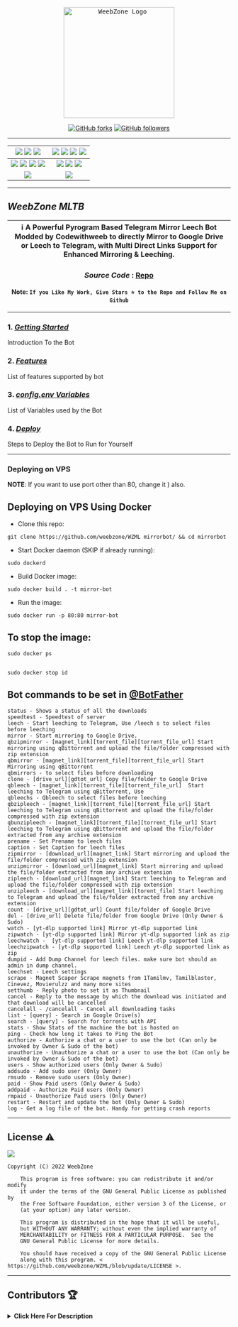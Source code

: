 <p align="center">
    <a href="https://github.com/weebzone/WZML">
        <kbd>
            <img width="250" src="https://telegra.ph/file/496644cbabaeb916e3616.png" alt="WeebZone Logo">
        </kbd>
    </a>
</p>

<p align="center">
<div align=center>

[![GitHub forks](https://img.shields.io/github/forks/weebzone/WZML?style=social)](https://github.com/weebzone/WZML/fork)
[![GitHub followers](https://img.shields.io/github/followers/weebzone?style=social&label=weebzone%20Followers)](https://github.com/weebzone)

----

[![](https://img.shields.io/github/repo-size/weebzone/WZML?color=green&label=Repo%20Size&labelColor=292c3b)](#) [![](https://img.shields.io/github/commit-activity/m/weebzone/WZML?logo=github&labelColor=292c3b&label=Github%20Commits)](#) [![](https://img.shields.io/github/license/weebzone/WZML?style=flat&label=License&labelColor=292c3b)](#)|[![](https://img.shields.io/github/issues-raw/weebzone/WZML?style=flat&label=Open%20Issues&labelColor=292c3b)](#) [![](https://img.shields.io/github/issues-closed-raw/weebzone/WZML?style=flat&label=Closed%20Issues&labelColor=292c3b)](#) [![](https://img.shields.io/github/issues-pr-raw/weebzone/WZML?style=flat&label=Open%20Pull%20Requests&labelColor=292c3b)](#) [![](https://img.shields.io/github/issues-pr-closed-raw/weebzone/WZML?style=flat&label=Closed%20Pull%20Requests&labelColor=292c3b)](#)
:---:|:---:|
[![](https://img.shields.io/github/languages/count/weebzone/WZML?style=flat&label=Total%20Languages&labelColor=292c3b&color=blueviolet)](#) [![](https://img.shields.io/github/languages/top/weebzone/WZML?style=flat&logo=python&labelColor=292c3b)](#) [![](https://img.shields.io/github/last-commit/weebzone/WZML?style=flat&label=Last%20Commit&labelColor=292c3b&color=important)](#) [![](https://badgen.net/github/branches/weebzone/WZML?label=Total%20Branches&labelColor=292c3b)](#)|[![](https://img.shields.io/github/forks/weebzone/WZML?style=flat&logo=github&label=Forks&labelColor=292c3b&color=critical)](#) [![](https://img.shields.io/github/stars/weebzone/WZML?style=flat&logo=github&label=Stars&labelColor=292c3b&color=yellow)](#) [![](https://badgen.net/docker/pulls/codewithweeb/weebzone?icon=docker&label=Pulls&labelColor=292c3b&color=blue)](#)
[![](https://img.shields.io/badge/Telegram%20Channel-Join-9cf?style=for-the-badge&logo=telegram&logoColor=blue&style=flat&labelColor=292c3b)](https://t.me/WeebZone_updates) |[![](https://img.shields.io/badge/Support%20Group-Join-9cf?style=for-the-badge&logo=telegram&logoColor=blue&style=flat&labelColor=292c3b)](https://t.me/WeebZ) |

</div>

----

## ***WeebZone MLTB***

<div align=center>

ℹ️ A Powerful Pyrogram Based Telegram Mirror Leech Bot Modded by Codewithweeb to directly Mirror to Google Drive or Leech to Telegram, with Multi Direct Links Support for Enhanced Mirroring & Leeching.|
---|
    
### ***Source Code*** : [Repo](https://github.com/weebzone/WZML)

#### Note: `If you Like My Work, Give Stars ⭐ to the Repo and Follow Me on Github`
    
----
</div>
</p>

### 1. [***Getting Started***](https://github.com/weebzone/WZML/wiki/Getting-Started)
Introduction To the Bot

### 2. [***Features***](https://github.com/weebzone/WZML/wiki/Features)
List of features supported by bot

### 3. [***config.env Variables***](https://github.com/weebzone/WZML/wiki/Setting-up-the-config.env-file)
List of Variables used by the Bot

### 4. [***Deploy***](https://github.com/weebzone/WZML/wiki/Deployment)
Steps to Deploy the Bot to Run for Yourself

---
### Deploying on VPS
**NOTE**: If you want to use port other than 80, change it ) also.

## Deploying on VPS Using Docker
- Clone this repo:
```
git clone https://github.com/weebzone/WZML mirrorbot/ && cd mirrorbot
```
- Start Docker daemon (SKIP if already running):
```
sudo dockerd
```
- Build Docker image:
```
sudo docker build . -t mirror-bot
```
- Run the image:
```
sudo docker run -p 80:80 mirror-bot
```


## To stop the image:
```
sudo docker ps
```
##
```
sudo docker stop id
```

## Bot commands to be set in [@BotFather](https://t.me/BotFather)

```
status - Shows a status of all the downloads
speedtest - Speedtest of server
leech - Start leeching to Telegram, Use /leech s to select files before leeching
mirror - Start mirroring to Google Drive.
qbzipmirror - [magnet_link][torrent_file][torrent_file_url] Start mirroring using qBittorrent and upload the file/folder compressed with zip extension
qbmirror - [magnet_link][torrent_file][torrent_file_url] Start Mirroring using qBittorrent
qbmirrors - to select files before downloading
clone - [drive_url][gdtot_url] Copy file/folder to Google Drive
qbleech - [magnet_link][torrent_file][torrent_file_url]  Start leeching to Telegram using qBittorrent, Use 
qbleechs - Qbleech to select files before leeching
qbzipleech - [magnet_link][torrent_file][torrent_file_url] Start leeching to Telegram using qBittorrent and upload the file/folder compressed with zip extension
qbunzipleech - [magnet_link][torrent_file][torrent_file_url] Start leeching to Telegram using qBittorrent and upload the file/folder extracted from any archive extension
prename - Set Prename to leech files
caption - Set Caption for leech files
zipmirror - [download_url][magnet_link] Start mirroring and upload the file/folder compressed with zip extension
unzipmirror - [download_url][magnet_link] Start mirroring and upload the file/folder extracted from any archive extension
zipleech - [download_url][magnet_link] Start leeching to Telegram and upload the file/folder compressed with zip extension
unzipleech - [download_url][magnet_link][torent_file] Start leeching to Telegram and upload the file/folder extracted from any archive extension
count - [drive_url][gdtot_url] Count file/folder of Google Drive
del - [drive_url] Delete file/folder from Google Drive (Only Owner & Sudo)
watch - [yt-dlp supported link] Mirror yt-dlp supported link 
zipwatch - [yt-dlp supported link] Mirror yt-dlp supported link as zip
leechwatch -  [yt-dlp supported link] Leech yt-dlp supported link
leechzipwatch - [yt-dlp supported link] Leech yt-dlp supported link as zip
dumpid - Add Dump Channel for leech files. make sure bot should an admin in dump channel.
leechset - Leech settings
scrape - Magnet Scaper Scrape magnets from 1Tamilmv, Tamilblaster, Cinevez, Movierulzz and many more sites
setthumb - Reply photo to set it as Thumbnail
cancel - Reply to the message by which the download was initiated and that download will be cancelled
cancelall - /cancelall - Cancel all downloading tasks
list - [query] - Search in Google Drive(s)
search - [query] - Search for torrents with API
stats - Show Stats of the machine the bot is hosted on
ping - Check how long it takes to Ping the Bot
authorize - Authorize a chat or a user to use the bot (Can only be invoked by Owner & Sudo of the bot)
unauthorize - Unauthorize a chat or a user to use the bot (Can only be invoked by Owner & Sudo of the bot)
users - Show authorized users (Only Owner & Sudo)
addsudo - Add sudo user (Only Owner)
rmsudo - Remove sudo users (Only Owner)
paid - Show Paid users (Only Owner & Sudo)
addpaid - Authorize Paid users (Only Owner)
rmpaid - Unauthorize Paid users (Only Owner)
restart - Restart and update the bot (Only Owner & Sudo)
log - Get a log file of the bot. Handy for getting crash reports
```
------


## License ⚠️

[![](https://www.gnu.org/graphics/gplv3-with-text-136x68.png)](https://www.gnu.org/licenses/gpl-3.0.html)

```text
Copyright (C) 2022 WeebZone

    This program is free software: you can redistribute it and/or modify
    it under the terms of the GNU General Public License as published by
    the Free Software Foundation, either version 3 of the License, or
    (at your option) any later version.

    This program is distributed in the hope that it will be useful,
    but WITHOUT ANY WARRANTY; without even the implied warranty of
    MERCHANTABILITY or FITNESS FOR A PARTICULAR PURPOSE.  See the
    GNU General Public License for more details.

    You should have received a copy of the GNU General Public License
    along with this program. < https://github.com/weebzone/WZML/blob/update/LICENSE >.
```

---

## Contributors 🏆
<details>
    <summary><b>Click Here For Description</b></summary>

|![](https://avatars.githubusercontent.com/u/113664541)|![](https://avatars.githubusercontent.com/u/77075674)|![](https://avatars.githubusercontent.com/u/94453305)|![](https://avatars.githubusercontent.com/u/56303690)|![](https://avatars.githubusercontent.com/u/91935990)|![](https://avatars.githubusercontent.com/u/80155750)|
|---|---|---|---|---|---|
|[`CodeWithWeeb`](https://github.com/weebzone)|[`Anasty17`](https://github.com/anasty17)|[`Ajay Choudhary`](https://github.com/ajay0916) |[`Arshsisodiya`](https://github.com/arshsisodiya/helios-mirror) |[`ToxyTech`](https://github.com/dipeshpatil123)|[`MysterySD`](https://github.com/5MysterySD)|
| `me` add modules and fixes & many more|Base Repo|For suggestion & fixing| For there BOT_PM and LOG feature| For Task Limit| For Help and PIXIBAY Support|

</details>
